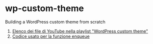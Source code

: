 # wp-custom-theme
Building a WordPress custom theme from scratch

1. [Elenco dei file di YouTube nella playlist "WordPress custom theme"](https://github.com/valentinarachiele/wp-custom-theme/blob/master/elenco-YT.md )
2. [Codice usato per la funzione enqueue](https://github.com/valentinarachiele/wp-custom-theme/blob/master/enqueue.php )
